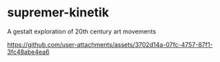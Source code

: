 # supremer-kinetik
A gestalt exploration of 20th century art movements


https://github.com/user-attachments/assets/3702d14a-07fc-4757-87f1-3fc48abe4ea6

